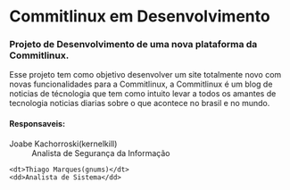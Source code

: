 # Commitlinux em Desenvolvimento

### Projeto de Desenvolvimento de uma nova plataforma da Commitlinux.
Esse projeto tem como objetivo desenvolver um site totalmente novo com novas funcionalidades 
para a Commitlinux, a Commitlinux é um blog de noticias de técnologia que tem como intuito levar
a todos os amantes de tecnologia noticias diarias sobre o que acontece no brasil e no mundo.


#### Responsaveis: 
<dl>
    <dt>Joabe Kachorroski(kernelkill)</dt>
    <dd>Analista de Segurança da Informação</dd>

    <dt>Thiago Marques(gnums)</dt>
    <dd>Analista de Sistema</dd>
</dl>
